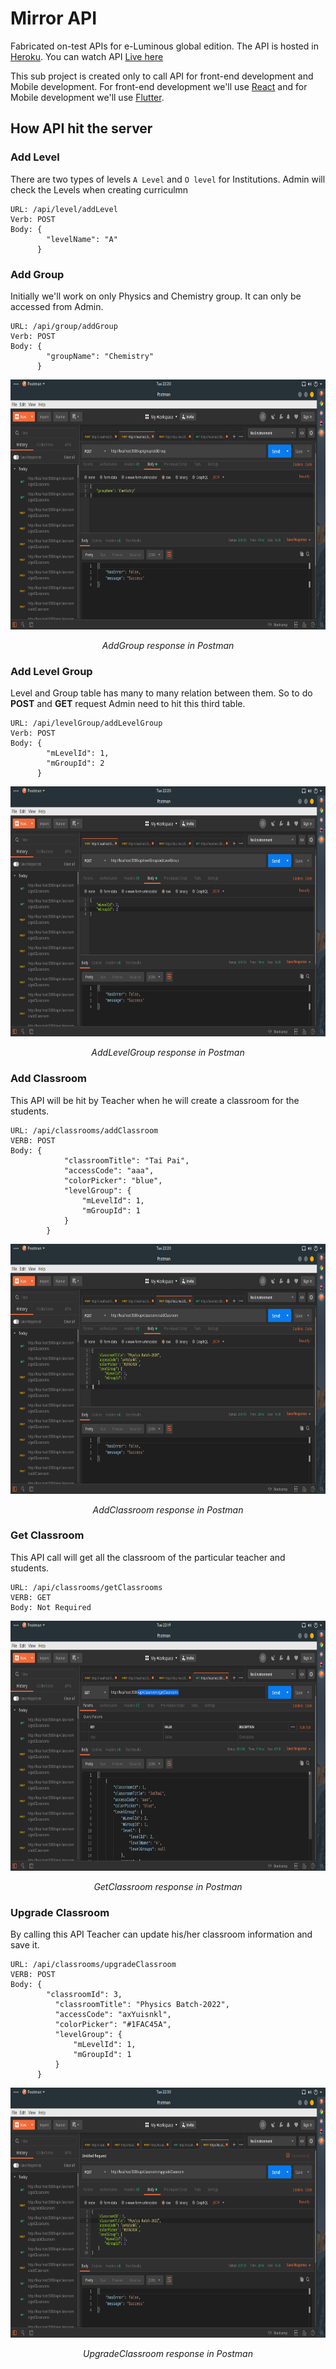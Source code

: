 # Mirror API

Fabricated on-test APIs for e-Luminous global edition. The API is hosted in [Heroku](https://www.heroku.com/). You can watch API [Live here](https://github.com/e-Luminous/mirror-api.git)

This sub project is created only to call API for front-end development and Mobile development. For front-end development we'll use [React](https://reactjs.org) and for Mobile development we'll use [Flutter](https://flutter.dev/).

## How API hit the server

### Add Level

There are two types of levels `A Level` and `O level` for Institutions. Admin will check the Levels when creating curriculmn

```
URL: /api/level/addLevel
Verb: POST
Body: {
       	"levelName": "A"
      }
```

### Add Group

Initially we'll work on only Physics and Chemistry group. It can only be accessed from Admin.

```
URL: /api/group/addGroup
Verb: POST
Body: {
       	"groupName": "Chemistry"
      }
```

<p align="center">
  <img width="700" height="400" src= "mirror-api/src/ScreenShots/mirror-api3.png">   
</p>
<p align="center">
<em> AddGroup response in Postman </em>
</p>

### Add Level Group

Level and Group table has many to many relation between them. So to do **POST** and **GET** request Admin need to hit this third table.

```
URL: /api/levelGroup/addLevelGroup
Verb: POST
Body: {
       	"mLevelId": 1,
      	"mGroupId": 2
      }
```

<p align="center">
  <img width="700" height="400" src= "mirror-api/src/ScreenShots/mirror-api4.png">   
</p>
<p align="center">
<em> AddLevelGroup response in Postman </em>
</p>

### Add Classroom

This API will be hit by Teacher when he will create a classroom for the students.

```
URL: /api/classrooms/addClassroom
VERB: POST
Body: {
            "classroomTitle": "Tai Pai",
            "accessCode": "aaa",
            "colorPicker": "blue",
            "levelGroup": {
                "mLevelId": 1,
                "mGroupId": 1
            }
        }
```

<p align="center">
  <img width="700" height="400" src= "mirror-api/src/ScreenShots/mirror-api2.png">   
</p>
<p align="center">
<em> AddClassroom response in Postman </em>
</p>

### Get Classroom

This API call will get all the classroom of the particular teacher and students.

```
URL: /api/classrooms/getClassrooms
VERB: GET
Body: Not Required

```

<p align="center">
  <img width="700" height="400" src= "mirror-api/src/ScreenShots/mirror-api1.png">   
</p>
<p align="center">
<em> GetClassroom response in Postman </em>
</p>

### Upgrade Classroom

By calling this API Teacher can update his/her classroom information and save it.

```
URL: /api/classrooms/upgradeClassroom
VERB: POST
Body: {
      	"classroomId": 3,
          "classroomTitle": "Physics Batch-2022",
          "accessCode": "axYuisnkl",
          "colorPicker": "#1FAC45A",
          "levelGroup": {
              "mLevelId": 1,
              "mGroupId": 1
          }
      }
```

<p align="center">
  <img width="700" height="400" src= "mirror-api/src/ScreenShots/mirror-api5.png">   
</p>
<p align="center">
<em> UpgradeClassroom response in Postman </em>
</p>
